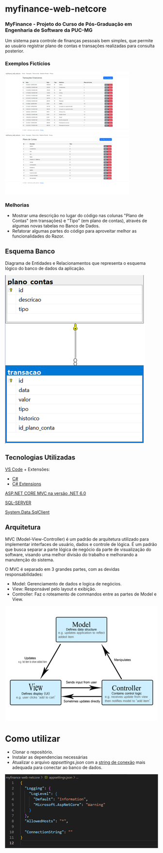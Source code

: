 # myfinance-web-netcore

### MyFinance - Projeto do Curso de Pós-Graduação em Engenharia de Software da PUC-MG

Um sistema para controle de finanças pessoais bem simples, que permite ao usuário registrar plano de contas e transações realizadas para consulta posterior.

### Exemplos Fictícios

<img src='docs\historico-transacoes.png' alt='Histórico Transações' height="200">
<img src='docs\planos-de-conta.png' alt='Planos de Conta' height="200">

### Melhorias

- Mostrar uma descrição no lugar do código nas colunas "Plano de Contas" (em transações) e "Tipo" (em plano de contas), através de algumas novas tabelas no Banco de Dados.
- Refatorar algumas partes do código para aproveitar melhor as funcionalidades do Razor.

## Esquema Banco

Diagrama de Entidades e Relacionamentos que representa o esquema lógico do banco de dados da aplicação.

<img src='docs\DB_DER.png' alt='Diagrama de Entidades e Relacionamentos'>

## Tecnologias Utilizadas

[VS Code](https://code.visualstudio.com/download) + Extensões:

- [C#](https://marketplace.visualstudio.com/items?itemName=ms-dotnettools.csharp)
- [C# Extensions](https://marketplace.visualstudio.com/items?itemName=kreativ-software.csharpextensions)

[ASP.NET CORE MVC na versão .NET 6.0](https://dotnet.microsoft.com/en-us/download)

[SQL-SERVER](https://www.microsoft.com/pt-br/sql-server/sql-server-downloads)

[System.Data.SqlClient](https://www.nuget.org/packages/System.Data.SqlClient)

## Arquitetura

MVC (Model-View-Controller) é um padrão de arquitetura utilizado para implementar interfaces de usuário, dados e controle de lógica. É um padrão que busca separar a parte lógica de negócio da parte de visualização do software, visando uma melhor divisão do trabalho e melhorando a manutenção do sistema.

O MVC é separado em 3 grandes partes, com as devidas responsabilidades:

- Model: Gerenciamento de dados e logica de negócios.
- View: Responsável pelo layout e exibição.
- Controller: Faz o roteamento de commandos entre as partes de Model e View.

<img src='docs\model-view-controller.png' alt='Diagrama de MVC' style="background-color:white">

# Como utilizar

- Clonar o repositório.
- Instalar as dependencias necessárias
- Atualizar o arquivo _appsettings.json_ com a [string de conexão](https://www.connectionstrings.com/sql-server/) mais adequada para conectar ao banco de dados.

<img src='docs\exemplo-string-conexao.png' alt='String Conexão'>
